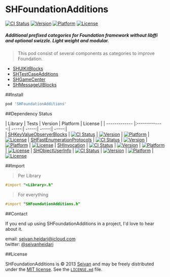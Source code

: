 # SHFoundationAdditions

[![CI Status](https://img.shields.io/travis/seivan/SHTransitionBlocks.svg?style=flat)](https://travis-ci.org/seivan/SHFoundationAdditions)
[![Version](https://img.shields.io/cocoapods/v/SHTransitionBlocks.svg?style=flat)](http://cocoadocs.org/docsets/SHFoundationAdditions)
[![Platform](https://img.shields.io/cocoapods/p/SHTransitionBlocks.svg?style=flat)](http://cocoadocs.org/docsets/SHFoundationAdditions)
[![License](https://img.shields.io/cocoapods/l/SHTransitionBlocks.svg?style=flat)](http://cocoadocs.org/docsets/SHFoundationAdditions)


##### Additional prefixed categories for Foundation framework __without__ libffi and optional swizzle. Light weight and modular. 

> This pod consist of several components as categories to improve Foundation.

- [SHUIKitBlocks](https://github.com/seivan/SHUIKitBlocks)
- [SHTestCaseAdditions](https://github.com/seivan/SHTestCaseAdditions)
- [SHGameCenter](https://github.com/seivan/SHGameCenter)
- [SHMessageUIBlocks](https://github.com/seivan/SHMessageUIBlocks)

##Install
```ruby
pod 'SHFoundationAdditions'
```

##Dependency Status

| Library        | Tests           | Version  | Platform  | License |
| ------------- |:-------------:| -----:|  -----:| -----:| -----:|  
| [SHKeyValueObserverBlocks](https://github.com/seivan/SHKeyValueObserverBlocks) | [![CI Status](https://img.shields.io/travis/seivan/SHKeyValueObserverBlocks.svg?style=flat)](https://travis-ci.org/seivan/SHKeyValueObserverBlocks) | [![Version](https://img.shields.io/cocoapods/v/SHKeyValueObserverBlocks.svg?style=flat)](http://cocoadocs.org/docsets/SHKeyValueObserverBlocks) | [![Platform](https://img.shields.io/cocoapods/p/SHKeyValueObserverBlocks.svg?style=flat)](http://cocoadocs.org/docsets/SHKeyValueObserverBlocks) | [![License](https://img.shields.io/cocoapods/l/SHKeyValueObserverBlocks.svg?style=flat)](http://cocoadocs.org/docsets/SHKeyValueObserverBlocks)
| [SHFastEnumerationProtocols](https://github.com/seivan/SHFastEnumerationProtocols) | [![CI Status](https://img.shields.io/travis/seivan/SHFastEnumerationProtocols.svg?style=flat)](https://travis-ci.org/seivan/SHFastEnumerationProtocols) | [![Version](https://img.shields.io/cocoapods/v/SHFastEnumerationProtocols.svg?style=flat)](http://cocoadocs.org/docsets/SHFastEnumerationProtocols) | [![Platform](https://img.shields.io/cocoapods/p/SHFastEnumerationProtocols.svg?style=flat)](http://cocoadocs.org/docsets/SHFastEnumerationProtocols) | [![License](https://img.shields.io/cocoapods/l/SHFastEnumerationProtocols.svg?style=flat)](http://cocoadocs.org/docsets/SHFastEnumerationProtocols)
| [SHInvocation](https://github.com/seivan/SHInvocation) | [![CI Status](https://img.shields.io/travis/seivan/SHInvocation.svg?style=flat)](https://travis-ci.org/seivan/SHInvocation) | [![Version](https://img.shields.io/cocoapods/v/SHInvocation.svg?style=flat)](http://cocoadocs.org/docsets/SHInvocation) | [![Platform](https://img.shields.io/cocoapods/p/SHInvocation.svg?style=flat)](http://cocoadocs.org/docsets/SHInvocation) | [![License](https://img.shields.io/cocoapods/l/SHInvocation.svg?style=flat)](http://cocoadocs.org/docsets/SHInvocation)
| [SHObjectUserInfo](https://github.com/seivan/SHObjectUserInfo) | [![CI Status](https://img.shields.io/travis/seivan/SHObjectUserInfo.svg?style=flat)](https://travis-ci.org/seivan/SHObjectUserInfo) | [![Version](https://img.shields.io/cocoapods/v/SHObjectUserInfo.svg?style=flat)](http://cocoadocs.org/docsets/SHObjectUserInfo) | [![Platform](https://img.shields.io/cocoapods/p/SHObjectUserInfo.svg?style=flat)](http://cocoadocs.org/docsets/SHObjectUserInfo) | [![License](https://img.shields.io/cocoapods/l/SHObjectUserInfo.svg?style=flat)](http://cocoadocs.org/docsets/SHObjectUserInfo)

##Import

>Per Library

```objective-c
#import "<Library>.h"
```

>For everything

```objective-c
#import "SHFoundationAdditions.h"
```

##Contact


If you end up using SHFoundationAdditions in a project, I'd love to hear about it.

email: [seivan.heidari@icloud.com](mailto:seivan.heidari@icloud.com)  
twitter: [@seivanheidari](https://twitter.com/seivanheidari)

##License

SHFoundationAdditions is © 2013 [Seivan](http://www.github.com/seivan) and may be freely
distributed under the [MIT license](http://opensource.org/licenses/MIT).
See the [`LICENSE.md`](https://github.com/seivan/SHFoundationAdditions/blob/master/LICENSE.md) file.
